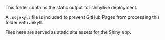 This folder contains the static output for shinylive deployment.

A `.nojekyll` file is included to prevent GitHub Pages from processing this folder with Jekyll.

Files here are served as static site assets for the Shiny app.